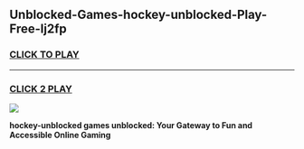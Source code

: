 
## Unblocked-Games-hockey-unblocked-Play-Free-lj2fp
<h3>
<a href="https://premium76.site?title=hockey-unblocked&ref=20M">CLICK TO PLAY</a></h3>
<hr>

<h3>
<a href="https://premium76.site?title=hockey-unblocked&ref=20M">CLICK 2 PLAY</a>
  
</h3>

<a href="https://premium76.site?title=hockey-unblocked&ref=19M"><img src="https://clearcache.store/games.png"></a>


**hockey-unblocked games unblocked: Your Gateway to Fun and Accessible Online Gaming**
